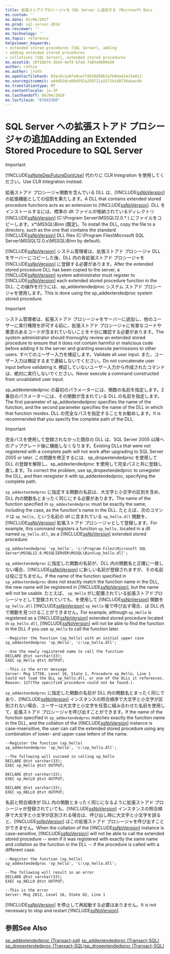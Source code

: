 ```yaml
---
title: 拡張ストアドプロシージャを SQL Server に追加する |Microsoft Docs
ms.custom: ''
ms.date: 03/06/2017
ms.prod: sql-server-2014
ms.reviewer: ''
ms.technology: ''
ms.topic: reference
helpviewer_keywords:
- extended stored procedures [SQL Server], adding
- adding extended stored procedures
- collations [SQL Server], extended stored procedures
ms.assetid: 10f1bb74-3b43-4efd-b7ab-7a85a8600a50
author: rothja
ms.author: jroth
ms.openlocfilehash: 03ac8c2a0fa9ce77db59d50b3a7b9da42415e013
ms.sourcegitcommit: ad4d92dce894592a259721a1571b1d8736abacdb
ms.translationtype: MT
ms.contentlocale: ja-JP
ms.lasthandoff: 08/04/2020
ms.locfileid: "87643360"
---
```

# <a name="adding-an-extended-stored-procedure-to-sql-server"></a><span data-ttu-id="d961b-102">SQL Server への拡張ストアド プロシージャの追加</span><span class="sxs-lookup"><span data-stu-id="d961b-102">Adding an Extended Stored Procedure to SQL Server</span></span>
    
> [!IMPORTANT]  
>  [!INCLUDE[ssNoteDepFutureDontUse](../../includes/ssnotedepfuturedontuse-md.md)] <span data-ttu-id="d961b-103">代わりに CLR Integration を使用してください。</span><span class="sxs-lookup"><span data-stu-id="d961b-103">Use CLR Integration instead.</span></span>  
  
 <span data-ttu-id="d961b-104">拡張ストアド プロシージャ関数を含んでいる DLL は、[!INCLUDE[ssNoVersion](../../includes/ssnoversion-md.md)] の拡張機能としての役割を果たします。</span><span class="sxs-lookup"><span data-stu-id="d961b-104">A DLL that contains extended stored procedure functions acts as an extension to [!INCLUDE[ssNoVersion](../../includes/ssnoversion-md.md)].</span></span> <span data-ttu-id="d961b-105">DLL をインストールするには、標準の dll ファイルが格納されているディレクトリ [!INCLUDE[ssNoVersion](../../includes/ssnoversion-md.md)] (C:\Program Server\MSSQL12.0.\* ) にファイルをコピーします。x\*\MSSQL\Binn (既定)。</span><span class="sxs-lookup"><span data-stu-id="d961b-105">To install the DLL, copy the file to a directory, such as the one that contains the standard [!INCLUDE[ssNoVersion](../../includes/ssnoversion-md.md)] DLL files (C:\Program Files\Microsoft SQL Server\MSSQL12.0.*x*\MSSQL\Binn by default).</span></span>  
  
 <span data-ttu-id="d961b-106">[!INCLUDE[ssNoVersion](../../includes/ssnoversion-md.md)] システム管理者は、拡張ストアド プロシージャ DLL をサーバーにコピーした後、DLL 内の各拡張ストアド プロシージャを [!INCLUDE[ssNoVersion](../../includes/ssnoversion-md.md)] に登録する必要があります。</span><span class="sxs-lookup"><span data-stu-id="d961b-106">After the extended stored procedure DLL has been copied to the server, a [!INCLUDE[ssNoVersion](../../includes/ssnoversion-md.md)] system administrator must register to [!INCLUDE[ssNoVersion](../../includes/ssnoversion-md.md)] each extended stored procedure function in the DLL.</span></span> <span data-ttu-id="d961b-107">この操作を行うには、sp_addextendedproc システム ストアド プロシージャを使用します。</span><span class="sxs-lookup"><span data-stu-id="d961b-107">This is done using the sp_addextendedproc system stored procedure.</span></span>  
  
> [!IMPORTANT]  
>  <span data-ttu-id="d961b-108">システム管理者は、拡張ストアド プロシージャをサーバーに追加し、他のユーザーに実行権限を許可する前に、拡張ストアド プロシージャに有害なコードや悪意のあるコードが含まれていないことを十分に確認する必要があります。</span><span class="sxs-lookup"><span data-stu-id="d961b-108">The system administrator should thoroughly review an extended stored procedure to ensure that it does not contain harmful or malicious code before adding it to the server and granting execute permissions to other users.</span></span>  <span data-ttu-id="d961b-109">すべてのユーザー入力を検証します。</span><span class="sxs-lookup"><span data-stu-id="d961b-109">Validate all user input.</span></span> <span data-ttu-id="d961b-110">また、ユーザー入力は検証するまで連結しないでください。</span><span class="sxs-lookup"><span data-stu-id="d961b-110">Do not concatenate user input before validating it.</span></span> <span data-ttu-id="d961b-111">検証していないユーザー入力から作成されたコマンドは、絶対に実行しないでください。</span><span class="sxs-lookup"><span data-stu-id="d961b-111">Never execute a command constructed from unvalidated user input.</span></span>  
  
 <span data-ttu-id="d961b-112">sp_addextendedproc の最初のパラメーターには、関数の名前を指定します。2 番目のパラメーターには、その関数が含まれている DLL の名前を指定します。</span><span class="sxs-lookup"><span data-stu-id="d961b-112">The first parameter of sp_addextendedproc specifies the name of the function, and the second parameter specifies the name of the DLL in which that function resides.</span></span> <span data-ttu-id="d961b-113">DLL の完全なパスを指定することをお勧めします。</span><span class="sxs-lookup"><span data-stu-id="d961b-113">It is recommended that you specify the complete path of the DLL.</span></span>  
  
> [!IMPORTANT]  
>  <span data-ttu-id="d961b-114">完全パスを使用して登録されなかった既存の DLL は、SQL Server 2005 以降へのアップグレード後に機能しなくなります。</span><span class="sxs-lookup"><span data-stu-id="d961b-114">Existing DLLs that were not registered with a complete path will not work after upgrading to SQL Server 2005 or later.</span></span> <span data-ttu-id="d961b-115">この問題を修正するには、sp_dropextendedproc を使用して DLL の登録を解除し、sp_addextendedproc を使用して完全パスと共に登録し直します。</span><span class="sxs-lookup"><span data-stu-id="d961b-115">To correct the problem, use sp_dropextendedproc to unregister the DLL, and then reregister it with sp_addextendedproc, specifying the complete path.</span></span>  
  
 <span data-ttu-id="d961b-116">`sp_addextendedproc` に指定する関数の名前は、大文字と小文字の区別を含め、DLL 内の関数名とまったく同じにする必要があります。</span><span class="sxs-lookup"><span data-stu-id="d961b-116">The name of the function specified in `sp_addextendedproc` must be exactly the same, including the case, as the function's name in the DLL.</span></span> <span data-ttu-id="d961b-117">たとえば、次のコマンドは `xp_hello,` という名前の dll に含まれている `xp_hello.dll` 関数を、[!INCLUDE[ssNoVersion](../../includes/ssnoversion-md.md)] 拡張ストアド プロシージャとして登録します。</span><span class="sxs-lookup"><span data-stu-id="d961b-117">For example, this command registers a function `xp_hello,` located in a dll named `xp_hello.dll`, as a [!INCLUDE[ssNoVersion](../../includes/ssnoversion-md.md)] extended stored procedure:</span></span>  
  
```  
sp_addextendedproc 'xp_hello', 'c:\Program Files\Microsoft SQL Server\MSSQL12.0.MSSQLSERVER\MSSQL\Binn\xp_hello.dll';  
```  
  
 <span data-ttu-id="d961b-118">`sp_addextendedproc` に指定した関数の名前が、DLL 内の関数名と正確に一致しない場合、[!INCLUDE[ssNoVersion](../../includes/ssnoversion-md.md)] に新しい名前が登録されますが、その名前は役に立ちません。</span><span class="sxs-lookup"><span data-stu-id="d961b-118">If the name of the function specified in `sp_addextendedproc` does not exactly match the function name in the DLL, the new name will be registered in [!INCLUDE[ssNoVersion](../../includes/ssnoversion-md.md)], but the name will not be usable.</span></span> <span data-ttu-id="d961b-119">たとえば、 `xp_Hello` がに配置されている拡張ストアドプロシージャとして登録されていても、を使用して [!INCLUDE[ssNoVersion](../../includes/ssnoversion-md.md)] 関数を `xp_hello.dll` [!INCLUDE[ssNoVersion](../../includes/ssnoversion-md.md)] `xp_Hello` 後で呼び出す場合、は DLL 内で関数を見つけることができません。</span><span class="sxs-lookup"><span data-stu-id="d961b-119">For example, although `xp_Hello` is registered as a [!INCLUDE[ssNoVersion](../../includes/ssnoversion-md.md)] extended stored procedure located in `xp_hello.dll`, [!INCLUDE[ssNoVersion](../../includes/ssnoversion-md.md)] will not be able to find the function in the DLL if you use `xp_Hello` to call the function later.</span></span>  
  
```  
--Register the function (xp_hello) with an initial upper case  
sp_addextendedproc 'xp_Hello', 'c:\xp_hello.dll';  
  
--Use the newly registered name to call the function  
DECLARE @txt varchar(33);  
EXEC xp_Hello @txt OUTPUT;  
  
--This is the error message  
Server: Msg 17750, Level 16, State 1, Procedure xp_Hello, Line 1  
Could not load the DLL xp_hello.dll, or one of the DLLs it references. Reason: 127(The specified procedure could not be found.).  
```  
  
 <span data-ttu-id="d961b-120">`sp_addextendedproc` に指定した関数の名前が DLL 内の関数名とまったく同じであり、[!INCLUDE[ssNoVersion](../../includes/ssnoversion-md.md)] インスタンスの照合順序で大文字と小文字が区別されない場合、ユーザーは大文字と小文字を任意に組み合わせた名前を使用して、拡張ストアド プロシージャを呼び出すことができます。</span><span class="sxs-lookup"><span data-stu-id="d961b-120">If the name of the function specified in `sp_addextendedproc` matches exactly the function name in the DLL, and the collation of the [!INCLUDE[ssNoVersion](../../includes/ssnoversion-md.md)] instance is case-insensitive, the user can call the extended stored procedure using any combination of lower- and upper-case letters of the name.</span></span>  
  
```  
--Register the function (xp_hello)  
sp_addextendedproc 'xp_hello', 'c:\xp_hello.dll';  
  
--The following will succeed in calling xp_hello  
DECLARE @txt varchar(33);  
EXEC xp_Hello @txt OUTPUT;  
  
DECLARE @txt varchar(33);  
EXEC xp_HelLO @txt OUTPUT;  
  
DECLARE @txt varchar(33);  
EXEC xp_HELLO @txt OUTPUT;  
```  
  
 <span data-ttu-id="d961b-121">名前と照合順序が DLL 内の関数とまったく同じになるように拡張ストアド プロシージャが登録されていても、[!INCLUDE[ssNoVersion](../../includes/ssnoversion-md.md)] インスタンスの照合順序で大文字と小文字が区別される場合は、呼び出し時に大文字と小文字を誤ると、[!INCLUDE[ssNoVersion](../../includes/ssnoversion-md.md)] はこの拡張ストアド プロシージャを呼び出すことができません。</span><span class="sxs-lookup"><span data-stu-id="d961b-121">When the collation of the [!INCLUDE[ssNoVersion](../../includes/ssnoversion-md.md)] instance is case-sensitive, [!INCLUDE[ssNoVersion](../../includes/ssnoversion-md.md)] will not be able to call the extended stored procedure -- even if it was registered with exactly the same name and collation as the function in the DLL -- if the procedure is called with a different case.</span></span>  
  
```  
--Register the function (xp_hello)  
sp_addextendedproc 'xp_hello', 'c:\xp_hello.dll';  
  
--The following will result in an error  
DECLARE @txt varchar(33);  
EXEC xp_HELLO @txt OUTPUT;  
  
--This is the error  
Server: Msg 2812, Level 16, State 62, Line 1  
```  
  
 <span data-ttu-id="d961b-122">[!INCLUDE[ssNoVersion](../../includes/ssnoversion-md.md)] を停止して再起動する必要はありません。</span><span class="sxs-lookup"><span data-stu-id="d961b-122">It is not necessary to stop and restart [!INCLUDE[ssNoVersion](../../includes/ssnoversion-md.md)].</span></span>  
  
## <a name="see-also"></a><span data-ttu-id="d961b-123">参照</span><span class="sxs-lookup"><span data-stu-id="d961b-123">See Also</span></span>  
 <span data-ttu-id="d961b-124">[sp_addextendedproc &#40;Transact-sql&#41;](/sql/relational-databases/system-stored-procedures/sp-addextendedproc-transact-sql) </span><span class="sxs-lookup"><span data-stu-id="d961b-124">[sp_addextendedproc &#40;Transact-SQL&#41;](/sql/relational-databases/system-stored-procedures/sp-addextendedproc-transact-sql) </span></span>  
 [<span data-ttu-id="d961b-125">sp_dropextendedproc &#40;Transact-SQL&#41;</span><span class="sxs-lookup"><span data-stu-id="d961b-125">sp_dropextendedproc &#40;Transact-SQL&#41;</span></span>](/sql/relational-databases/system-stored-procedures/sp-dropextendedproc-transact-sql)  
  
  
